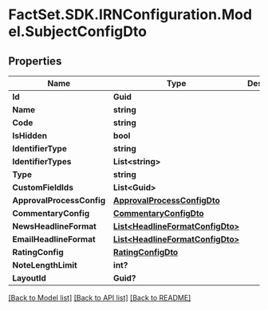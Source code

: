 # FactSet.SDK.IRNConfiguration.Model.SubjectConfigDto

## Properties

Name | Type | Description | Notes
------------ | ------------- | ------------- | -------------
**Id** | **Guid** |  | [optional] 
**Name** | **string** |  | [optional] 
**Code** | **string** |  | [optional] 
**IsHidden** | **bool** |  | [optional] 
**IdentifierType** | **string** |  | [optional] 
**IdentifierTypes** | **List&lt;string&gt;** |  | [optional] 
**Type** | **string** |  | [optional] 
**CustomFieldIds** | **List&lt;Guid&gt;** |  | [optional] 
**ApprovalProcessConfig** | [**ApprovalProcessConfigDto**](ApprovalProcessConfigDto.md) |  | [optional] 
**CommentaryConfig** | [**CommentaryConfigDto**](CommentaryConfigDto.md) |  | [optional] 
**NewsHeadlineFormat** | [**List&lt;HeadlineFormatConfigDto&gt;**](HeadlineFormatConfigDto.md) |  | [optional] 
**EmailHeadlineFormat** | [**List&lt;HeadlineFormatConfigDto&gt;**](HeadlineFormatConfigDto.md) |  | [optional] 
**RatingConfig** | [**RatingConfigDto**](RatingConfigDto.md) |  | [optional] 
**NoteLengthLimit** | **int?** |  | [optional] 
**LayoutId** | **Guid?** |  | [optional] 

[[Back to Model list]](../README.md#documentation-for-models) [[Back to API list]](../README.md#documentation-for-api-endpoints) [[Back to README]](../README.md)

